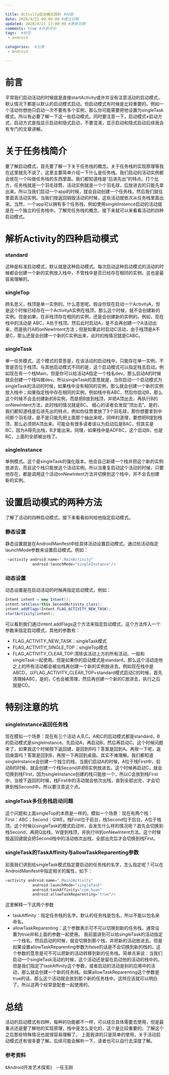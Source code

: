 ```yaml
---

title: Activity启动模式简析 #标题
date: 2020/4/21 00:00:00 #建立日期
updated: 2020/4/21 17:00:00 #更新日期
comments: true #开启评论
tags:  #标签
 - android 

categories:  #分类
 - Android

---
```




# 前言

平常我们启动活动的时候就是直接startActivity或许并没有注意活动的启动模式，默认情况下都是以默认的启动模式启动。但启动模式有时候是比较重要的。例如一个活动你想他只启动一次不要有多个实例，那么你可能需要把他设置为singleTask模式。所以有必要了解一下这一些启动模式。同时要注意一下，启动模式≠启动方式，启动方式是指显示启动和隐式启动，不要混淆，显示启动和隐式启动后续我会有专门的文章讲解。
# 关于任务栈简介
要了解启动模式，首先要了解一下关于任务栈的概念。关于任务栈的实现原理等我在这里就先不说了，这里主要简单介绍一下什么是任务栈。我们启动的活动实例都会放在一个叫做任务栈的东西里面。我们都知道栈是“后进先出”的特点。打个比方，任务栈就是一个羽毛球筒，活动实例就是一个个羽毛球，后放进去的只能先拿出来。所以当我们启动一个app的时候，就会自动创建一个任务栈，然后我们就往里面丢活动实例。当我们按返回销毁活动的时候，这些活动就依次从任务栈里面出来。当然，一个app可以拥有多个任务栈，例如使用singleInstence启动的活动就是在一个独立的任务栈中。了解完任务栈的概念，接下来就可以来看看活动的四种启动模式。
# 解析Activity的四种启动模式
### standard
这种是标准启动模式，默认就是这种启动模式。每次启动这种启动模式的活动的时候都会创建一个新的实例放入栈中，不管栈中是否已经存在相同的实例。这也是最容易理解的。
### singleTop
顾名思义，栈顶是单一实例的。什么意思呢。假设你现在启动一个ActivityA，但是这个时候已经存在一个ActivityA实例在栈顶，那么这个时候，就不会创建新的实例。但是如果，在非栈顶存在相同的实例，还是会创建新的实例的。例如，现在栈中的活动是 ABC，A处于栈顶。然后此时启动A，是不会再创建一个A活动出来，而是执行A的onNewIntent方法；但是如果此时启动C活动，由于栈顶是A不是C，那么还是会创建一个新的C实例出来，此时的栈情况就是CABC。
### singleTask
单一任务模式。这个模式的意思是，在该活动的启动栈中，只能存在单一实例，不管是否位于栈顶。与其他启动模式不同的是，这个启动模式可以指定栈去启动。例如现在有一个栈Main，但是你可以给活动A指定一个栈名dev，那么启动A的时候就会创建一个栈叫做dev。所以singleTask的意思就是，当你启动一个启动模式为singleTask的活动的时候，如果栈中没有相同的实例，那么就会创建一个新的实例放入栈中；如果指定栈中存在相同的实例，例如栈中有ABC，然后你启动B，那么这个时候不会去创建新的B实例，而是把B放到栈顶，并把A顶出去，再执行B的onNewIntent方法，此时栈的情况就是BC。
细心的读者会发现“顶出去”。是的，我们都知道栈是后进先出的特点，例如你往筒里放了3个羽毛球，那你想要拿到中间那个羽毛球，是不是只能先把上面那个抽出来呢，同样的道理，要想把B提到栈顶，那么必须把A顶出来。可能会有很多读者误以为启动后是BAC，但其实是BC，因为A得先出栈，B才能出来。同理，如果栈中是ADFBC，这个启动B，也是BC，上面的全部被出栈了。
### singleInstance
单例模式。这个是singleTask的强化版本。他会自己新建一个栈并把这个新的实例放进去，而且这个栈只能放这个活动实例。所以当重复启动这个活动的时候，只要他存在，都是调用这个活动onNewIntent方法并切换到这个栈中，并不会去创建新的实例。
# 设置启动模式的两种方法
了解了活动的四种启动模式，接下来看看如何给他指定启动模式。
### 静态设置
静态设置就是在AndroidManifest中给具体活动设置启动模式。通过给活动指定launchMode参数来设置启动模式。例如：
```java
 <activity android:name=".MainActivity"
            android:launchMode="singleInstance"/>
```
### 动态设置
动态设置是在启动活动的时候再指定启动模式，例如：
```java
Intent intent = new Intent();
intent.setClass(this,SecondActivity.class);
intent.addFlags(Intent.FLAG_ACTIVITY_NEW_TASK);
startActivity(intent);
```
可以看到我们通过intent.addFlags这个方法来指定启动模式，这个方法传入一个参数来指定启动模式，其他的参数有：
 - FLAG_ACTIVITY_NEW_TASK：singleTask模式
 - FLAG_ACTIVITY_SINGLE_TOP：singleTop模式
 - FLAG_ACTIVITY_CLEAR_TOP:清除该活动上方的所有活动。一般和singleTask一起使用。但是如果你的启动模式是standard，那么这个活动连他之上的所有活动都会被出栈再创建一个新的实例放进去。例如现在栈中是ABCD，以FLAG_ACTIVITY_CLEAR_TOP+standard模式启动C的时候，首先清理掉ABC，是的，C也会被清理，然后再创建一个新的C放进去，执行之后就是CD。
# 特别注意的坑
### singleInstance返回任务栈
现在模拟一个场景：现在有三个活动 A,B,C。A和C的启动模式都是standard，B的启动模式是singleInstance。先启动A，再启动B，然后再启动C。这个时候问题来了，如果我这个时候按下返回键，是回到B吗？答案是回到A。再按一下呢，返回桌面吗？答案是回到B，再按一下再回到桌面。其实不难理解。我们都知道singleInstance会创建一个独立的栈，当我们启动A的时候，A位于栈First中，启动B的时候，就会创建一个栈Second并把B实例放进去。这个时候再启动C，就会切换到栈FIrst，因为singleInstance创建的栈只能放一个，所以C会放到栈First中，当按下返回的时候，栈First中的活动就会依次出栈，直到全部出完，才会切换到栈Second中。所以要注意这个点。
### singleTask多任务栈启动问题
这个问题和上面singleTop的本质是一样的。模拟一个场景：现在有两个栈：First：ABC；Second：QWE。栈First位于前台，栈Second位于后台。A位于栈顶。这个时候以singleTask的模式启动W，会发生什么样的情况呢？首先会切换到栈Second，再把Q出栈，W提到栈顶，并执行W的onNewIntent方法。这个时候按返回键就会把Second栈中的活动依次出栈，全部出完后才会切换到栈First。
### singleTask的TaskAffinity与allowTaskReparenting参数
前面我们讲到给singleTask模式指定要启动的任务栈的名字，怎么指定呢？可以在AndroidManifest中指定相关的属性，如下：
```java
<activity android:name=".Main2Activity"
            android:launchMode="singleTask"
            android:taskAffinity="com.huan"
            android:allowTaskReparenting="true"/>
```
这里解释一下这两个参数
 - taskAffinity：指定任务栈的名字。默认的任务栈是包名，所以不能以包名来命名。
 - allowTaskReparenting：这个参数表示可不可以切换到新的任务栈，通常设置为true并和上面的参数一起使用。
 我前面讲到可以给singleTask的活动指定一个栈名，然后启动的时候，就会切换到那个栈，并把新的活动放进去。但是如果设置allowTaskReparenting参数为false的话是不会切换到新的栈的。这个参数的意思是可不可以把新的活动转移到新的任务栈。简单点来说：当我们启动一个singleTask活动的时候，这个活动还是留在启动他的活动的栈中的。但是我们指定了taskAffinity这个参数，或者启动的活动是别的应用中的活动，那么就会创建一个新的任务栈。如果allowTaskReparenting这个参数是true的话，那么这个活动就会放到那个新的任务栈中。这样应该就可以明白了。所以这两个经常是配套一起使用的。

# 总结
 活动的启动模式有四种，每种的功能都不一样，可以结合具体需要去使用，但是最重点还是要了解他的实现原理，栈中是怎么变化的，这个是比较重要的。了解这个之后那些特殊情况也就很容易理解了。
 上面我讲的只是简单的使用，关于活动启动模式还有很多要了解。后续可能会解析一下，读者也可以自行去深度了解。

### 参考资料
《Android开发艺术探索》 --任玉刚
